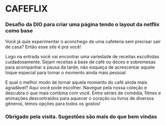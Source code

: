 # CAFEFLIX
### Desafio da DIO para criar uma página tendo o layout da netflix como base

Você já quis experimentar o aconchego de uma cafeteria sem precisar sair de casa? Então esse site é pra você!

Logo na entrada você vai encontrar uma variedade de receitas escolhidas cuidadosamente. Sejam receitas a base de café ou doces e sobremesas para acompanhar a pausa da tarde, não esqueça de acrescentar aquele toque especial para tornar o momento ainda mais pessoal.

E qual o melhor modo de tornar aquela momento do café ainda mais agradável? Aqui você pode escolher. Navegue pela nossa coleção e descubra o que mais combina com você. Entre séries de comédia, filmes e animações descontraídos para aquecer o coração ou livros de diversos gêneros, temos opções para todos os gostos!

### Obrigado pela visita. Sugestões são mais do que bem vindas
